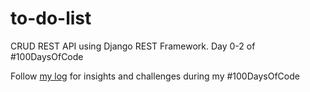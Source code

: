 # to-do-list
CRUD REST API using Django REST Framework. Day 0-2 of #100DaysOfCode

Follow [my log](https://github.com/DevTrav/100-days-of-code/blob/master/log.md) for insights and challenges during my #100DaysOfCode
